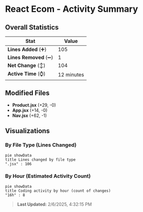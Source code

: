 # React Ecom - Activity Summary 

## Overall Statistics

| Stat                   | Value                                                             |
| ---------------------- | ----------------------------------------------------------------- |
| **Lines Added** (➕)   | 105                                          |
| **Lines Removed** (➖) | 1                                        |
| **Net Change** (↕)    | 104                |
| **Active Time** (⌚)   | 12 minutes |


## Modified Files
- **Product.jsx** (+29, -0)
- **App.jsx** (+14, -0)
- **Nav.jsx** (+62, -1)

## Visualizations

### By File Type (Lines Changed)

```mermaid
pie showData
title Lines changed by file type
".jsx" : 106
```

### By Hour (Estimated Activity Count)

```mermaid
pie showData
title Coding activity by hour (count of changes)
"16h" : 8
```


> **Last Updated:** 2/6/2025, 4:32:15 PM